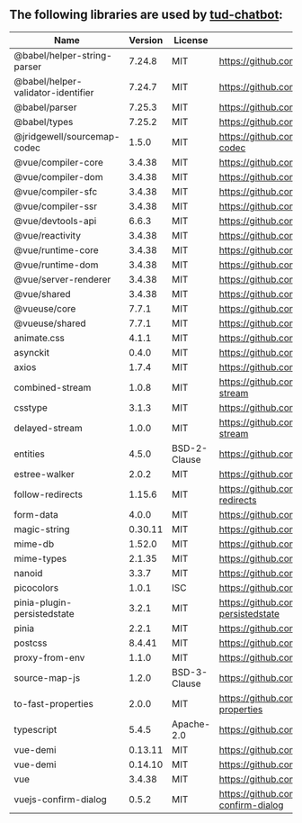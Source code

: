 ## The following libraries are used by [tud-chatbot](https://github.com/VerDatAs/tud-chatbot):

|    Name    |   Version  |   License  |     URL    |
| ---------- | ---------- | ---------- | ---------- |
| @babel/helper-string-parser | 7.24.8 | MIT | https://github.com/babel/babel |
| @babel/helper-validator-identifier | 7.24.7 | MIT | https://github.com/babel/babel |
| @babel/parser | 7.25.3 | MIT | https://github.com/babel/babel |
| @babel/types | 7.25.2 | MIT | https://github.com/babel/babel |
| @jridgewell/sourcemap-codec | 1.5.0 | MIT | https://github.com/jridgewell/sourcemap-codec |
| @vue/compiler-core | 3.4.38 | MIT | https://github.com/vuejs/core |
| @vue/compiler-dom | 3.4.38 | MIT | https://github.com/vuejs/core |
| @vue/compiler-sfc | 3.4.38 | MIT | https://github.com/vuejs/core |
| @vue/compiler-ssr | 3.4.38 | MIT | https://github.com/vuejs/core |
| @vue/devtools-api | 6.6.3 | MIT | https://github.com/vuejs/vue-devtools |
| @vue/reactivity | 3.4.38 | MIT | https://github.com/vuejs/core |
| @vue/runtime-core | 3.4.38 | MIT | https://github.com/vuejs/core |
| @vue/runtime-dom | 3.4.38 | MIT | https://github.com/vuejs/core |
| @vue/server-renderer | 3.4.38 | MIT | https://github.com/vuejs/core |
| @vue/shared | 3.4.38 | MIT | https://github.com/vuejs/core |
| @vueuse/core | 7.7.1 | MIT | https://github.com/vueuse/vueuse |
| @vueuse/shared | 7.7.1 | MIT | https://github.com/vueuse/vueuse |
| animate.css | 4.1.1 | MIT | https://github.com/animate-css/animate.css |
| asynckit | 0.4.0 | MIT | https://github.com/alexindigo/asynckit |
| axios | 1.7.4 | MIT | https://github.com/axios/axios |
| combined-stream | 1.0.8 | MIT | https://github.com/felixge/node-combined-stream |
| csstype | 3.1.3 | MIT | https://github.com/frenic/csstype |
| delayed-stream | 1.0.0 | MIT | https://github.com/felixge/node-delayed-stream |
| entities | 4.5.0 | BSD-2-Clause | https://github.com/fb55/entities |
| estree-walker | 2.0.2 | MIT | https://github.com/Rich-Harris/estree-walker |
| follow-redirects | 1.15.6 | MIT | https://github.com/follow-redirects/follow-redirects |
| form-data | 4.0.0 | MIT | https://github.com/form-data/form-data |
| magic-string | 0.30.11 | MIT | https://github.com/rich-harris/magic-string |
| mime-db | 1.52.0 | MIT | https://github.com/jshttp/mime-db |
| mime-types | 2.1.35 | MIT | https://github.com/jshttp/mime-types |
| nanoid | 3.3.7 | MIT | https://github.com/ai/nanoid |
| picocolors | 1.0.1 | ISC | https://github.com/alexeyraspopov/picocolors |
| pinia-plugin-persistedstate | 3.2.1 | MIT | https://github.com/prazdevs/pinia-plugin-persistedstate |
| pinia | 2.2.1 | MIT | https://github.com/vuejs/pinia |
| postcss | 8.4.41 | MIT | https://github.com/postcss/postcss |
| proxy-from-env | 1.1.0 | MIT | https://github.com/Rob--W/proxy-from-env |
| source-map-js | 1.2.0 | BSD-3-Clause | https://github.com/7rulnik/source-map-js |
| to-fast-properties | 2.0.0 | MIT | https://github.com/sindresorhus/to-fast-properties |
| typescript | 5.4.5 | Apache-2.0 | https://github.com/Microsoft/TypeScript |
| vue-demi | 0.13.11 | MIT | https://github.com/antfu/vue-demi |
| vue-demi | 0.14.10 | MIT | https://github.com/antfu/vue-demi |
| vue | 3.4.38 | MIT | https://github.com/vuejs/core |
| vuejs-confirm-dialog | 0.5.2 | MIT | https://github.com/harmyderoman/vuejs-confirm-dialog |
